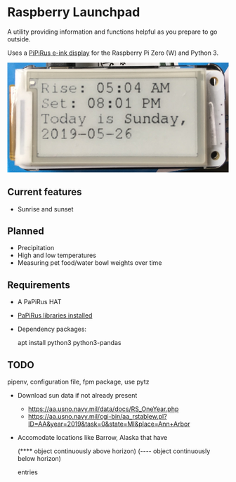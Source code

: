 # Raspberry Launchpad

A utility providing information and functions helpful as you prepare to go
outside.

Uses a [PiPiRus e-ink display](https://github.com/PiSupply/PaPiRus#papirus) for
the Raspberry Pi Zero (W) and Python 3.

![Demonstration photo](img/sun_times.jpg)

## Current features

* Sunrise and sunset

## Planned

* Precipitation
* High and low temperatures
* Measuring pet food/water bowl weights over time

## Requirements

* A PaPiRus HAT
* [PaPiRus libraries installed](https://github.com/PiSupply/PaPiRus#setup-papirus)
* Dependency packages:

    apt install python3 python3-pandas

## TODO

pipenv, configuration file, fpm package, use pytz

* Download sun data if not already present
  * https://aa.usno.navy.mil/data/docs/RS_OneYear.php
  * https://aa.usno.navy.mil/cgi-bin/aa_rstablew.pl?ID=AA&year=2019&task=0&state=MI&place=Ann+Arbor
* Accomodate locations like Barrow, Alaska that have

    (**** object continuously above horizon)                                                      (---- object continuously below horizon)

  entries
